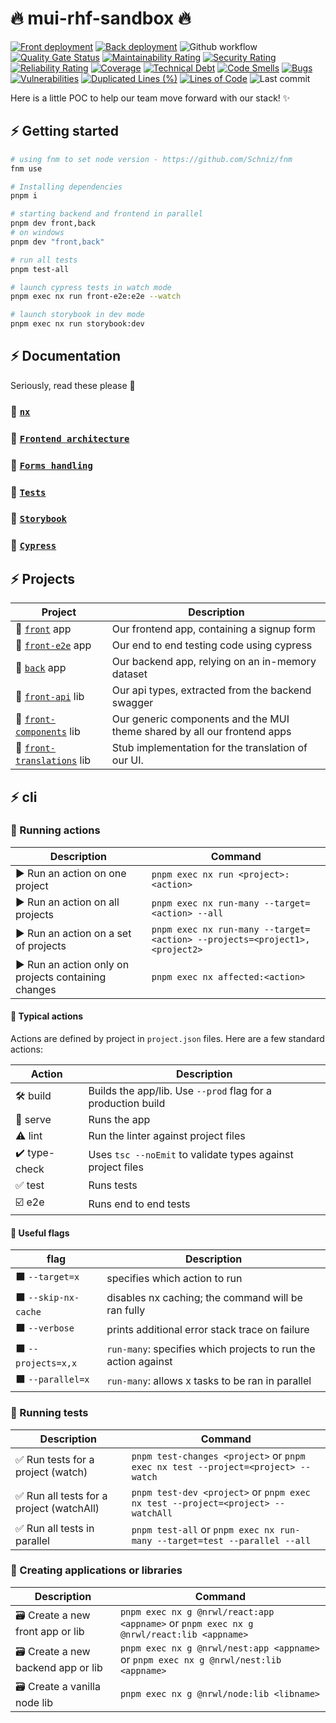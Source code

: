 # 🔥 mui-rhf-sandbox 🔥

[![Front deployment](https://img.shields.io/github/deployments/jpb06/mui-rhf-sandbox/production?label=front%20deploy&logo=vercel&logoColor=white)](https://mui-rhf-sandbox.vercel.app/)
[![Back deployment](https://img.shields.io/github/deployments/jpb06/mui-rhf-sandbox/rhf-mui-nx-sandbox-back?label=back%20deploy&logo=heroku&logoColor=dodgerblue)](https://rhf-mui-nx-sandbox-back.herokuapp.com/)
![Github workflow](https://img.shields.io/github/workflow/status/jpb06/mui-rhf-sandbox/tests%20and%20sonarcloud%20scan?label=last%20workflow&logo=github-actions)
[![Quality Gate Status](https://sonarcloud.io/api/project_badges/measure?project=jpb06_mui-rhf-sandbox&metric=alert_status)](https://sonarcloud.io/summary/new_code?id=jpb06_mui-rhf-sandbox)
[![Maintainability Rating](https://sonarcloud.io/api/project_badges/measure?project=jpb06_mui-rhf-sandbox&metric=sqale_rating)](https://sonarcloud.io/summary/new_code?id=jpb06_mui-rhf-sandbox)
[![Security Rating](https://sonarcloud.io/api/project_badges/measure?project=jpb06_mui-rhf-sandbox&metric=security_rating)](https://sonarcloud.io/summary/new_code?id=jpb06_mui-rhf-sandbox)
[![Reliability Rating](https://sonarcloud.io/api/project_badges/measure?project=jpb06_mui-rhf-sandbox&metric=reliability_rating)](https://sonarcloud.io/summary/new_code?id=jpb06_mui-rhf-sandbox)
[![Coverage](https://sonarcloud.io/api/project_badges/measure?project=jpb06_mui-rhf-sandbox&metric=coverage)](https://sonarcloud.io/summary/new_code?id=jpb06_mui-rhf-sandbox)
[![Technical Debt](https://sonarcloud.io/api/project_badges/measure?project=jpb06_mui-rhf-sandbox&metric=sqale_index)](https://sonarcloud.io/summary/new_code?id=jpb06_mui-rhf-sandbox)
[![Code Smells](https://sonarcloud.io/api/project_badges/measure?project=jpb06_mui-rhf-sandbox&metric=code_smells)](https://sonarcloud.io/summary/new_code?id=jpb06_mui-rhf-sandbox)
[![Bugs](https://sonarcloud.io/api/project_badges/measure?project=jpb06_mui-rhf-sandbox&metric=bugs)](https://sonarcloud.io/summary/new_code?id=jpb06_mui-rhf-sandbox)
[![Vulnerabilities](https://sonarcloud.io/api/project_badges/measure?project=jpb06_mui-rhf-sandbox&metric=vulnerabilities)](https://sonarcloud.io/summary/new_code?id=jpb06_mui-rhf-sandbox)
[![Duplicated Lines (%)](https://sonarcloud.io/api/project_badges/measure?project=jpb06_mui-rhf-sandbox&metric=duplicated_lines_density)](https://sonarcloud.io/summary/new_code?id=jpb06_mui-rhf-sandbox)
[![Lines of Code](https://sonarcloud.io/api/project_badges/measure?project=jpb06_mui-rhf-sandbox&metric=ncloc)](https://sonarcloud.io/summary/new_code?id=jpb06_mui-rhf-sandbox)
![Last commit](https://img.shields.io/github/last-commit/jpb06/mui-rhf-sandbox?logo=git)

Here is a little POC to help our team move forward with our stack! ✨

## ⚡ Getting started

```bash
# using fnm to set node version - https://github.com/Schniz/fnm
fnm use

# Installing dependencies
pnpm i

# starting backend and frontend in parallel
pnpm dev front,back
# on windows 
pnpm dev "front,back"

# run all tests
pnpm test-all

# launch cypress tests in watch mode
pnpm exec nx run front-e2e:e2e --watch

# launch storybook in dev mode
pnpm exec nx run storybook:dev
```

## ⚡ Documentation

Seriously, read these please 🥲

### 🔶 [`nx`](./docs/nx.md)

### 🔶 [`Frontend architecture`](./docs/frontend-architecture.md)

### 🔶 [`Forms handling`](./docs/react-hook-form.md)

### 🔶 [`Tests`](./docs/tests.md)

### 🔶 [`Storybook`](./docs/storybook.md)

### 🔶 [`Cypress`](./docs/cypress.md)

## ⚡ Projects

|                 Project                           |           Description                                                     |
| ------------------------------------------------ | --------------------------------------------------------------------- |
| 🚀 [`front`](./apps/front/README.md) app  | Our frontend app, containing a signup form |
| 🚀 [`front-e2e`](./apps/front-e2e/README.md) app  | Our end to end testing code using cypress |
| 🚀 [`back`](./apps/back/README.md) app  | Our backend app, relying on an in-memory dataset|
| 🧩 [`front-api`](./libs/front/api/README.md) lib  |Our api types, extracted from the backend swagger|
| 🧩 [`front-components`](./libs/front/components/README.md) lib  |Our generic components and the MUI theme shared by all our frontend apps|
| 🧩 [`front-translations`](./libs/front/translations/README.md) lib  |Stub implementation for the translation of our UI.|

## ⚡ cli

### 🔶 Running actions

| Description                                           | Command                                                               |
| ------------------------------------------------ | --------------------------------------------------------------------- |
| ▶️ Run an action on one project                             | `pnpm exec nx run <project>:<action>`           |
| ▶️ Run an action on all projects                             | `pnpm exec nx run-many --target=<action> --all`           |
| ▶️ Run an action on a set of projects                         | `pnpm exec nx run-many --target=<action> --projects=<project1>,<project2>`              |
| ▶️ Run an action only on projects containing changes | `pnpm exec nx affected:<action>`                                              |

#### 🧿 Typical actions

Actions are defined by project in `project.json` files. Here are a few standard actions:

| Action                                           | Description                                                               |
| ------------------------------------------------ | --------------------------------------------------------------------- |
| 🛠️ build  | Builds the app/lib. Use `--prod` flag for a production build |
| 🚀 serve  | Runs the app  |
| ⚠️ lint  | Run the linter against project files  |
| ✔️ type-check  | Uses `tsc --noEmit` to validate types against project files |
| ✅ test  | Runs tests |
| ☑️ e2e  | Runs end to end tests |

#### 🧿 Useful flags

| flag                                           | Description                                                               |
| ------------------------------------------------ | --------------------------------------------------------------------- |
| ⬛  `--target=x`  | specifies which action to run |
| ⬛  `--skip-nx-cache`  | disables nx caching; the command will be ran fully |
| ⬛  `--verbose`  | prints additional error stack trace on failure
| ⬛  `--projects=x,x`  | `run-many`: specifies which projects to run the action against |
| ⬛  `--parallel=x`  | `run-many`: allows x tasks to be ran in parallel |

### 🔶 Running tests

| Description                                           | Command                                                               |
| ------------------------------------------------ | --------------------------------------------------------------------- |
| ✅ Run tests for a project (watch)         | `pnpm test-changes <project>` or `pnpm exec nx test --project=<project> --watch`                                        |
| ✅ Run all tests for a project (watchAll)     | `pnpm test-dev <project>` or `pnpm exec nx test --project=<project> --watchAll`                                                |
| ✅ Run all tests in parallel                                 | `pnpm test-all` or `pnpm exec nx run-many --target=test --parallel --all`                                                       |

### 🔶 Creating applications or libraries

| Description                                           | Command                                                               |
| ------------------------------------------------ | --------------------------------------------------------------------- |
| 🗃️ Create a new front app or lib                           | `pnpm exec nx g @nrwl/react:app <appname>` or  `pnpm exec nx g @nrwl/react:lib <appname>`                                                  |
| 🗃️ Create a new backend app or lib                            | `pnpm exec nx g @nrwl/nest:app <appname>` or `pnpm exec nx g @nrwl/nest:lib <appname>`                                                   |
| 🗃️ Create a vanilla node lib                            | `pnpm exec nx g @nrwl/node:lib <libname>`                                                   |
